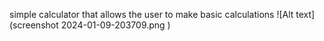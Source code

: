 simple calculator that allows the user to make basic calculations
![Alt text](screenshot 2024-01-09-203709.png
)
